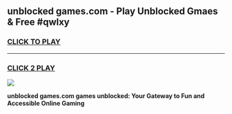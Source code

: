 
## unblocked games.com - Play Unblocked Gmaes & Free #qwlxy
<h3>
<a href="https://news.freeplayer.one?title=unblocked_games.com&ref=03M">CLICK TO PLAY</a></h3>
<hr>

<h3>
<a href="https://news.freeplayer.one?title=unblocked_games.com&ref=03M">CLICK 2 PLAY</a>
  
</h3>

<a href="https://news.freeplayer.one?title=unblocked_games.com&ref=03M"><img src="https://clearcache.store/games.png"></a>


**unblocked games.com games unblocked: Your Gateway to Fun and Accessible Online Gaming**
